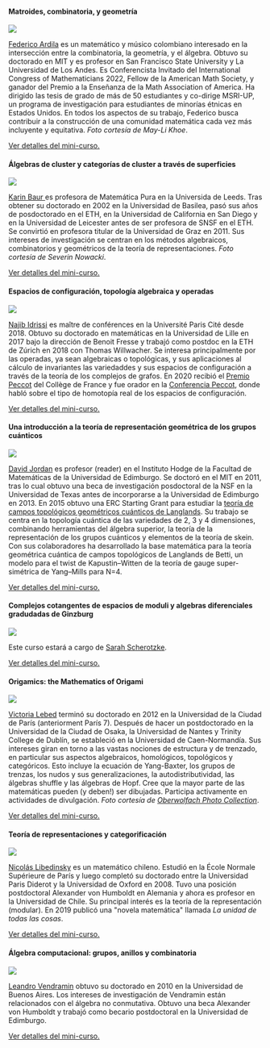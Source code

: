 <h4>Matroides, combinatoria, y geometría</h4>
<div class="speaker">
    <div class="photo">
        <a href="ardila.html"><img src="images/ardila_photo.png"/></a>
    </div>
    <div class="bio">    
        <p>
            <a href="http://math.sfsu.edu/federico/">Federico Ardila</a>  es un matemático y músico colombiano interesado en la intersección entre la combinatoria, la geometría, y el álgebra. Obtuvo su doctorado en MIT y es profesor en San Francisco State University y La Universidad de Los Andes. Es Conferencista Invitado del International Congress of Mathematicians 2022, Fellow de la American Math Society, y ganador del Premio a la Enseñanza de la Math Association of America. Ha dirigido las tesis de grado de más de 50 estudiantes y co-dirige MSRI-UP, un programa de investigación para estudiantes de minorías étnicas en Estados Unidos. En todos los aspectos de su trabajo, Federico busca contribuir a la construcción de una comunidad matemática cada vez más incluyente y equitativa. <em>Foto cortesía de May-Li Khoe</em>.
            </p>   
        <p>  
            <a href="ardila.html">Ver detalles del mini-curso.</a>
        </p>   
    </div>
</div>

<h4>Álgebras de cluster y categorías de cluster a través de superficies</h4>
<div class="speaker">
    <div class="photo">
        <a href="baur.html"><img src="images/baur_photo.png"/></a>
    </div>
    <div class="bio">    
        <p>
            <a href="http://www1.maths.leeds.ac.uk/~pmtkb/">Karin Baur </a> es profesora de Matemática Pura en la Universida de Leeds. Tras obtener su doctorado en 2002 en la Universidad de Basilea, pasó sus años de posdoctorado en el ETH, en la Universidad de California en San Diego y en la Universidad de Leicester antes de ser profesora de SNSF en el ETH. Se convirtió en profesora titular de la Universidad de Graz en 2011. Sus intereses de investigación se centran en los métodos algebraicos, combinatorios y geométricos de la teoría de representaciones. <em>Foto cortesía de Severin Nowacki</em>.
        </p>   
        <p>  
            <a href="baur.html">Ver detalles del mini-curso.</a>
        </p>   
    </div>
</div>

<h4>Espacios de configuración, topología algebraica y operadas</h4>
<div class="speaker">
    <div class="photo">
        <a href="idrissi.html"><img src="images/idrissi_photo.webp"/></a>
    </div>
    <div class="bio">    
        <p>
            <a href="https://idrissi.eu/">Najib Idrissi</a> es maître de conférences en la Université Paris Cité desde 2018. Obtuvo su doctorado en matemáticas en la Universidad de Lille en 2017 bajo la dirección de Benoit Fresse y trabajó como postdoc en la ETH de Zúrich en 2018 con Thomas Willwacher. Se interesa principalmente por las operadas, ya sean algebraicas o topológicas, y sus aplicaciones al cálculo de invariantes las variedaddes y sus espacios de configuración a través de la teoría de los complejos de grafos. En 2020 recibió el <a href="https://www.college-de-france.fr/site/cours-peccot/guestlecturer-2020-03-04-11h00.htm">Premio Peccot</a> del Collège de France y fue orador en la <a href="https://idrissi.eu/research/peccot">Conferencia Peccot</a>, donde habló sobre el tipo de homotopía real de los espacios de configuración.
        </p>   
        <p>  
            <a href="idrissi.html">Ver detalles del mini-curso.</a>
        </p>   
    </div>
</div>

<h4>Una introducción a la teoría de representación geométrica de los grupos cuánticos</h4>
<div class="speaker">
    <div class="photo">
        <a href="jordan.html"><img src="images/jordan_photo.jpeg"/></a>
    </div>
    <div class="bio">    
        <p>
            <a href="https://www.maths.ed.ac.uk/~djordan/">David Jordan</a> es profesor (reader) en el Instituto Hodge de la Facultad de Matemáticas de la Universidad de Edimburgo. Se doctoró en el MIT en 2011, tras lo cual obtuvo una beca de investigación posdoctoral de la NSF en la Universidad de Texas antes de incorporarse a la Universidad de Edimburgo en 2013. En 2015 obtuvo una ERC Starting Grant para estudiar la <a href="https://cordis.europa.eu/project/id/637618">teoría de campos topológicos geométricos cuánticos de Langlands</a>.  Su trabajo se centra en la topología cuántica de las variedades de 2, 3 y 4 dimensiones, combinando herramientas del álgebra superior, la teoría de la representación de los grupos cuánticos y elementos de la teoría de skein.  Con sus colaboradores ha desarrollado la base matemática para la teoría geométrica cuántica de campos topológicos de Langlands de Betti, un modelo para el twist de Kapustin–Witten de la teoría de gauge super-simétrica de Yang–Mills para N=4.
            </p>   
        <p>  
            <a href="jordan.html">Ver detalles del mini-curso.</a>
        </p>   
    </div>
</div>

<h4>Complejos cotangentes de espacios de moduli y algebras diferenciales gradudadas de Ginzburg</h4>
<div class="speaker">
    <div class="photo">
        <a href="scherotzke.html"><img src="images/placeholder.png"/></a>
    </div>
    <div class="bio">    
        <p>
            Este curso estará a cargo de <a href="https://wwwde.uni.lu/research/fstm/dmath/people/sarah_scherotzke">Sarah Scherotzke</a>. 
            </p>   
        <p>  
            <a href="scherotzke.html">Ver detalles del mini-curso.</a>
        </p>   
    </div>
</div>

<h4>Origamics: the Mathematics of Origami</h4>
<div class="speaker">
    <div class="photo">
        <a href="lebed.html"><img src="images/lebed_photo.png"/></a>
    </div>
    <div class="bio">    
        <p>
            <a href="https://www.maths.tcd.ie/~lebed/">Victoria Lebed</a> terminó su doctorado en 2012 en la Universidad de la Ciudad de París (anteriorment París 7). Después de hacer un postdoctorado en la Universidad de la Ciudad de Osaka, la Universidad de Nantes y Trinity College de Dublín, se estableció en la Universidad de Caen-Normandía. Sus intereses giran en torno a las vastas nociones de estructura y de trenzado, en particular sus aspectos algebraicos, homológicos, topológicos y categóricos. Esto incluye la ecuación de Yang-Baxter, los grupos de trenzas, los nudos y sus generalizaciones, la autodistributividad, las álgebras shuffle y las álgebras de Hopf. Cree que la mayor parte de las matemáticas pueden (y deben!) ser dibujadas. Participa activamente en actividades de divulgación. <em>Foto cortesía de <a href="https://opc.mfo.de/detail?photo_id=23653">Oberwolfach Photo Collection</a></em>.
        </p>   
        <p>  
            <a href="lebed.html">Ver detalles del mini-curso.</a>
        </p>   
    </div>
</div>

<h4>Teoría de representaciones y categorificación</h4>
<div class="speaker">
    <div class="photo">
        <a href="libedinsky.html"><img src="images/libedinsky_photo.png"/></a>
    </div>
    <div class="bio">    
        <p>
            <a href="https://nicolaslibedinsky.cl/about-me/">Nicolás Libedinsky</a> es un matemático chileno. Estudió en la École Normale Supérieure de París y luego completó su doctorado entre la Universidad Paris Diderot y la Universidad de Oxford en 2008. Tuvo una posición postdoctoral Alexander von Humboldt en Alemania y ahora es profesor en la Universidad de Chile. Su principal interés es la teoría de la representación (modular). En 2019 publicó una "novela matemática" llamada <em>La unidad de todas las cosas</em>. 
        </p>   
        <p>  
            <a href="libedinsky.html">Ver detalles del mini-curso.</a>
        </p>   
    </div>
</div>

<h4>Álgebra computacional: grupos, anillos y combinatoria</h4>
<div class="speaker">
    <div class="photo">
        <a href="vendramin.html"><img src="images/vendramin_photo.png"/></a>
    </div>
    <div class="bio">    
        <p>
            <a href="https://vendramin.github.io/">Leandro Vendramin</a> obtuvo su doctorado en 2010 en la Universidad de Buenos Aires. Los intereses de investigación de Vendramin están relacionados con el álgebra no conmutativa. Obtuvo una beca Alexander von Humboldt y trabajó como becario postdoctoral en la Universidad de Edimburgo.
        </p>   
        <p>  
            <a href="vendramin.html">Ver detalles del mini-curso.</a>
        </p>   
    </div>
</div>






